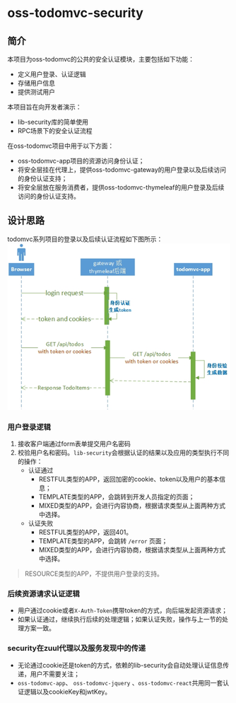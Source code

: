 # oss-todomvc-security

## 简介

本项目为oss-todomvc的公共的安全认证模块，主要包括如下功能： 
+ 定义用户登录、认证逻辑
+ 存储用户信息
+ 提供测试用户

本项目旨在向开发者演示：
+ lib-security库的简单使用
+ RPC场景下的安全认证流程

在oss-todomvc项目中用于以下方面：
+ oss-todomvc-app项目的资源访问身份认证；
+ 将安全层挂在代理上，提供oss-todomvc-gateway的用户登录以及后续访问的身份认证支持；
+ 将安全层放在服务消费者，提供oss-todomvc-thymeleaf的用户登录及后续访问的身份认证支持。

## 设计思路

todomvc系列项目的登录以及后续认证流程如下图所示：
![todomvn-auth-flow](src/readme/todomvc-auth-flow.jpg)

### 用户登录逻辑

1. 接收客户端通过form表单提交用户名密码
2. 校验用户名和密码。`lib-security`会根据认证的结果以及应用的类型执行不同的操作：
    + 认证通过
        - RESTFUL类型的APP，返回加密的cookie、token以及用户的基本信息；  
        - TEMPLATE类型的APP，会跳转到开发人员指定的页面； 
        - MIXED类型的APP，会进行内容协商，根据请求类型从上面两种方式中选择。
    + 认证失败
        - RESTFUL类型的APP，返回401。  
        - TEMPLATE类型的APP，会跳转 `/error` 页面； 
        - MIXED类型的APP，会进行内容协商，根据请求类型从上面两种方式中选择。

> RESOURCE类型的APP，不提供用户登录的支持。

### 后续资源请求认证逻辑

+ 用户通过cookie或者`X-Auth-Token`携带token的方式，向后端发起资源请求；
+ 如果认证通过，继续执行后续的处理逻辑；如果认证失败，操作与上一节的处理方案一致。

### security在zuul代理以及服务发现中的传递
+ 无论通过cookie还是token的方式，依赖的lib-security会自动处理认证信息传递，用户不需要关注；
+ `oss-todomvc-app`、 `oss-todomvc-jquery` 、`oss-todomvc-react`共用同一套认证逻辑以及cookieKey和jwtKey。

